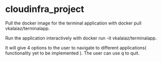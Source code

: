 # cloudinfra_project

Pull the docker image for the terminal application with docker pull vkalaiaz/terminalapp.

Run the application interactively with docker run -it vkalaiaz/terminalapp.

It will give 4 options to the user to navigate to different applications( functionality yet to be implemented ). The user can use q to quit. 


